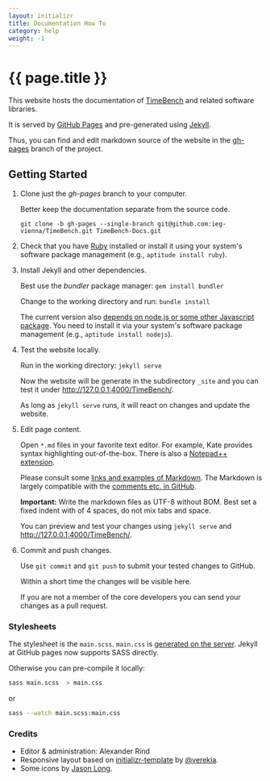 ```yaml
---
layout: initializr
title: Documentation How To
category: help
weight: -1
---
```


# {{ page.title }}

This website hosts the documentation of [TimeBench](https://github.com/ieg-vienna/TimeBench) 
and related software libraries. 

It is served by [GitHub Pages](https://help.github.com/articles/what-are-github-pages) 
and pre-generated using [Jekyll](https://help.github.com/articles/using-jekyll-with-pages).

Thus, you can find and edit markdown source of the website in the 
[gh-pages](https://github.com/ieg-vienna/TimeBench/tree/gh-pages) branch of the project.

## Getting Started

1. Clone just the _gh-pages_ branch to your computer.

    Better keep the documentation separate from the source code.

    `git clone -b gh-pages --single-branch git@github.com:ieg-vienna/TimeBench.git TimeBench-Docs.git`


2. Check that you have [Ruby](https://www.ruby-lang.org/en/) installed 
    or install it using your system's software package management (e.g., `aptitude install ruby`).

3. Install Jekyll and other dependencies.

    Best use the _bundler_ package manager: `gem install bundler`

    Change to the working directory and run: `bundle install` 

    The current version also [depends on node.js or some other Javascript package](https://github.com/jekyll/jekyll/issues/2327).
    You need to install it via your system's software package management (e.g., `aptitude install nodejs`).

4. Test the website locally.

    Run in the working directory: `jekyll serve`

    Now the website will be generate in the subdirectory `_site` 
    and you can test it under <http://127.0.0.1:4000/TimeBench/>.

    As long as `jekyll serve` runs, it will react on changes and update the website.

5. Edit page content.
    
    Open `*.md` files in your favorite text editor. 
    For example, Kate provides syntax highlighting out-of-the-box.
    There is also a [Notepad++ extension](http://superuser.com/questions/586177/how-to-use-markdown-in-notepad/586181#586181).

    Please consult some [links and examples of Markdown](markdown-playground.html). 
    The Markdown is largely compatible with the [comments etc. in GitHub](https://help.github.com/articles/github-flavored-markdown).

    __Important:__ Write the markdown files as UTF-8 without BOM. 
    Best set a fixed indent with of 4 spaces, do not mix tabs and space. 

    You can preview and test your changes using `jekyll serve` and <http://127.0.0.1:4000/TimeBench/>.

6. Commit and push changes.

    Use `git commit` and `git push` to submit your tested changes to GitHub.

    Within a short time the changes will be visible here.

    If you are not a member of the core developers you can send your changes as a pull request.


### Stylesheets

The stylesheet is the `main.scss`.
`main.css` is [generated on the server](http://jekyllrb.com/docs/assets/).
Jekyll at GitHub pages now supports SASS directly.

Otherwise you can pre-compile it locally:

~~~ bash
sass main.scss  > main.css
~~~
or

~~~ bash
sass --watch main.scss:main.css
~~~

### Credits

- Editor & administration: Alexander Rind
- Responsive layout based on [initializr-template](https://github.com/verekia/initializr-template) by [@verekia](http://twitter.com/#!/verekia).
- Some icons by [Jason Long](https://twitter.com/jasonlong).
